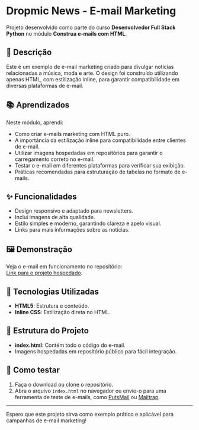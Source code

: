 # Dropmic News - E-mail Marketing  

Projeto desenvolvido como parte do curso **Desenvolvedor Full Stack Python** no módulo **Construa e-mails com HTML**.  

## 📝 Descrição  
Este é um exemplo de e-mail marketing criado para divulgar notícias relacionadas a música, moda e arte. O design foi construído utilizando apenas HTML, com estilização inline, para garantir compatibilidade em diversas plataformas de e-mail.  

## 📚 Aprendizados  
Neste módulo, aprendi:  
- Como criar e-mails marketing com HTML puro.  
- A importância da estilização inline para compatibilidade entre clientes de e-mail.  
- Utilizar imagens hospedadas em repositórios para garantir o carregamento correto no e-mail.  
- Testar o e-mail em diferentes plataformas para verificar sua exibição.  
- Práticas recomendadas para estruturação de tabelas no formato de e-mails.  

## ✨ Funcionalidades  
- Design responsivo e adaptado para newsletters.  
- Inclui imagens de alta qualidade.  
- Estilo simples e moderno, garantindo clareza e apelo visual.  
- Links para mais informações sobre as notícias.  

## 🖼️ Demonstração  
Veja o e-mail em funcionamento no repositório:  
[Link para o projeto hospedado](https://e-mail-marketing-five.vercel.app/).  

## 🚀 Tecnologias Utilizadas  
- **HTML5**: Estrutura e conteúdo.  
- **Inline CSS**: Estilização direta no HTML.  

## 📂 Estrutura do Projeto  
- **index.html**: Contém todo o código do e-mail.  
- Imagens hospedadas em repositório público para fácil integração.  

## 📧 Como testar  
1. Faça o download ou clone o repositório.  
2. Abra o arquivo `index.html` no navegador ou envie-o para uma ferramenta de teste de e-mails, como [PutsMail](https://putsmail.com/) ou [Mailtrap](https://mailtrap.io/).  

---

Espero que este projeto sirva como exemplo prático e aplicável para campanhas de e-mail marketing!  
